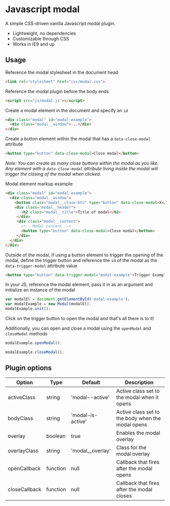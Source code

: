 # Javascript modal
A simple CSS-driven vanilla Javascript modal plugin.

- Lightweight, no dependencies
- Customizable through CSS
- Works in IE9 and up

## Usage
Reference the modal stylesheet in the document head

```html
<link rel="stylesheet" href="css/modal.css">
```

Reference the modal plugin before the body ends
```html
<script src="js/modal.js"></script>
```

Create a modal element in the document and specify an `id`
```html
<div class="modal" id="modal-example">
  <div class="modal__window">...</div>
</div>
```

Create a button element within the modal that has a `data-close-modal` attribute
```html
<button type="button" data-close-modal>Close modal</button>
```

*Note: You can create as many close buttons within the modal as you like. Any element with a `data-close-modal` attribute living inside the modal will trigger the closing of the modal when clicked.*

Modal element markup example:
```html
<div class="modal" id="modal-example">
  <div class="modal__window">
    <button class="modal__close-btn" type="button" data-close-modal>X</button>
    <div class="modal__header">
       <h2 class="modal__title">Title of modal</h2>
     </div>
     <div class="modal__content">
       <!-- Modal content -->
       <button type="button" data-close-modal>Close modal</button>
     </div>
  </div>
</div>
```

Outside of the modal, if using a button element to trigger the opening of the modal, define the trigger button and reference the `id` of the modal as the `data-trigger-modal` attribute value
```html
<button type="button" data-trigger-modal="modal-example">Trigger Example modal</button>
```

In your JS, reference the modal element, pass it in as an argument and initialize an instance of the modal

```javascript
var modalEl = document.getElementById('modal-example');
var modalExample = new Modal(modalEl);
modalExample.init();
```

Click on the trigger button to open the modal and that's all there is to it!

Additionally, you can open and close a modal using the `openModal` and `closeModal` methods

```javascript
modalExample.openModal();
```

```javascript
modalExample.closeModal();
```

## Plugin options
Option | Type | Default | Description
--- | --- | --- | ---
activeClass | string | 'modal--active' | Active class set to the modal when it opens
bodyClass | string | 'modal-is-active' | Active class set to the body when the modal opens
overlay | boolean | true | Enables the modal overlay
overlayClass | string | 'modal__overlay' | Class for the modal overlay
openCallback | function | null | Callback that fires after the modal opens
closeCallback | function | null | Callback that fires after the modal closes